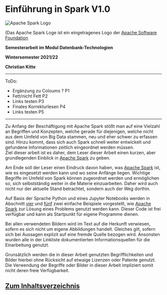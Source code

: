 # Einführung in Spark V1.0

![Apache Spark Logo](https://www.apache.org/logos/res/spark/spark.png "Offizielles Logo von Apache Spark")

(Das Apache Spark Loge ist ein eingetragenes Logo
der [Apache Software Foundation](https://www.apache.org "zur Webseite")

**Semesterarbeit im Modul Datenbank-Technologien**

**Wintersemester 2021/22**

**Christian Kitte**

---

ToDo:
* Ergänzung zu Coloums ? P1
* Fett/nicht Fett P2 
* Links testen P3
* Finales Korrekturlesen P4
* Links testen P5
 
---

Zu Anfang der Beschäftigung mit Apache Spark stößt man auf eine Vielzahl an Begriffen und Konzepten, welche gerade 
für diejenigen, welche nicht aus dem Umfeld von Big Data stammen, neu und eher schwer zu erfassen sind. Hinzu kommt, 
dass sich auch Spark schnell weiter entwickelt und gefundene Informationen zeitlich eingeordnet werden müssen.   
Ziel dieser arbeit ist es daher, dem Leser dieser Arbeit einen kurzen, aber grundlegenden Einblick in
[Apache Spark](https://spark.apache.org "zur Webseite")
zu geben. 

Am Ende soll der Leser einen Eindruck davon haben, was
[Apache Spark](https://spark.apache.org "zur Webseite")
ist, wie es eingesetzt werden kann und wo seine Anfänge liegen. Wichtige Begriffe im Umfeld von Spark können zugeordnet 
werden und ermöglichen so, sich selbstständig weiter in die Materie einzuarbeiten. Daher wird auch nicht nur der 
aktuelle Stand betrachtet, sondern auch der Weg dorthin.  

Auf Basis der Sprache Python und eines Jupyter Notebooks werden in Abschnitt
[vier](04_Wordcount_mit_Spark_RDDs_und_Python.md "zum Kapitel")
und
[fünf](05_Wordcount_mit_Spark_DataFrames_und_Python.md "zum Kapitel")
zwei einfache Beispiele vorgestellt, wie
[Apache Spark](https://spark.apache.org "zur Webseite")
zur Lösung eines Problems genutzt werden kann.
Dieser Code ist frei verfügbar und kann als Startpunkt für eigene Programme dienen.

Bei allen verwendeten Bildern wird im Text auf die Herkunft verwiesen, sofern es sich nicht um eigene Abbildungen 
handelt. Gleiches gilt, sofern sich bei Aussagen explizit auf eine fremde Quelle bezogen wird. Ansonsten 
wurden alle in der Linkliste dokumentierten Informationsquellen für die Einarbeitung genutzt. 

Grunsätzlich werden die in dieser Arbeit genutzten Begrifflichkeiten und Bilder hierbei ohne Rücksicht auf 
etwaige Lizenzen oder Patente genutzt. Die Verwendung der Begriffe oder Bilder in dieser Arbeit impliziert somit 
nicht deren freie Verfügbarkeit. 


## [Zum Inhaltsverzeichnis](00_Inhaltsverzeichnis.md "zum Inhaltsverzeichnis")
